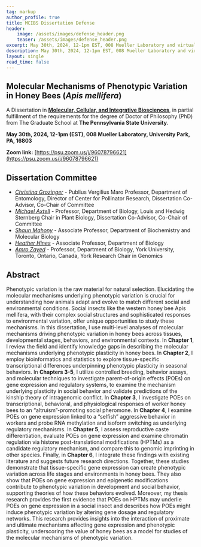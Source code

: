 ```yaml
---
tag: markup
author_profile: true
title: MCIBS Dissertation Defense
header:
    image: /assets/images/defense_header.png
    teaser: /assets/images/defense_header.png
excerpt: May 30th, 2024, 12-1pm EST, 008 Mueller Laboratory and virtual by Zoom
description: May 30th, 2024, 12-1pm EST, 008 Mueller Laboratory and virtual by Zoom
layout: single
read_time: false
---
```


## Molecular Mechanisms of Phenotypic Variation in Honey Bees (*Apis mellifera*)

A Dissertation in [**Molecular, Cellular, and Integrative Biosciences**](https://www.huck.psu.edu/graduate-programs/molecular-cellular-and-integrative-biosciences), in partial fulfillment of the requirements for the degree of Doctor of Philosophy (PhD) from The Graduate School at **The Pennsylvania State University**.

**May 30th, 2024, 12-1pm (EST), 008 Mueller Laboratory, University Park, PA, 16803**

**Zoom link:** [https://psu.zoom.us/j/96078796621](https://psu.zoom.us/j/96078796621)

## Dissertation Committee

- [*Christina Grozinger*](https://www.grozingerlab.com/) - Publius Vergilius Maro Professor, Department of Entomology, Director of Center for Pollinator Research, Dissertation Co-Advisor, Co-Chair of Committee
- [*Michael Axtell*](https://sites.psu.edu/axtell/) - Professor, Department of Biology, Louis and Hedwig Sternberg Chair in Plant Biology, Dissertation Co-Advisor, Co-Chair of Committee
- [*Shaun Mahony*](https://mahonylab.org/) - Associate Professor, Department of Biochemistry and Molecular Biology
- [*Heather Hines*](https://hineslab.org/) - Associate Professor, Department of Biology
- [*Amro Zayed*](http://zayedlab.apps01.yorku.ca/wordpress/) - Professor, Department of Biology, York University, Toronto, Ontario, Canada, York Research Chair in Genomics

## Abstract

Phenotypic variation is the raw material for natural selection. Elucidating the molecular mechanisms underlying phenotypic variation is crucial for understanding how animals adapt and evolve to match different social and environmental conditions. Social insects like the western honey bee Apis mellifera, with their complex social structures and sophisticated responses to environmental variation, offer unique opportunities to study these mechanisms. In this dissertation, I use multi-level analyses of molecular mechanisms driving phenotypic variation in honey bees across tissues, developmental stages, behaviors, and environmental contexts. In **Chapter 1**, I review the field and identify knowledge gaps in describing the molecular mechanisms underlying phenotypic plasticity in honey bees. In **Chapter 2**, I employ bioinformatics and statistics to explore tissue-specific transcriptional differences underpinning phenotypic plasticity in seasonal behaviors. In **Chapters 3-5**, I utilize controlled breeding, behavior assays, and molecular techniques to investigate parent-of-origin effects (POEs) on gene expression and regulatory systems, to examine the mechanism underlying plasticity in social behavior and validate predictions of the kinship theory of intragenomic conflict. In **Chapter 3**, I investigate POEs on transcriptional, behavioral, and physiological responses of worker honey bees to an “altruism”-promoting social pheromone. In **Chapter 4**, I examine POEs on gene expression linked to a “selfish” aggressive behavior in workers and probe RNA methylation and isoform switching as underlying regulatory mechanisms. In **Chapter 5**, I assess reproductive caste differentiation, evaluate POEs on gene expression and examine chromatin regulation via histone post-translational modifications (HPTMs) as a candidate regulatory mechanism, and compare this to genomic imprinting in other species. Finally, in **Chapter 6**, I integrate these findings with existing literature and suggests future research directions. Together, these studies demonstrate that tissue-specific gene expression can create phenotypic variation across life stages and environments in honey bees. They also show that POEs on gene expression and epigenetic modifications contribute to phenotypic variation in development and social behavior, supporting theories of how these behaviors evolved. Moreover, my thesis research provides the first evidence that POEs on HPTMs may underlie POEs on gene expression in a social insect and describes how POEs might induce phenotypic variation by altering gene dosage and regulatory networks. This research provides insights into the interaction of proximate and ultimate mechanisms affecting gene expression and phenotypic plasticity, underscoring the value of honey bees as a model for studies of the molecular mechanisms of phenotypic variation. 
